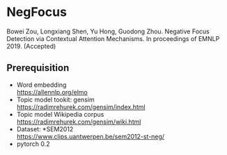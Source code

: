 # NegFocus
Bowei Zou, Longxiang Shen, Yu Hong, Guodong Zhou. Negative Focus Detection via Contextual Attention Mechanisms. In proceedings of EMNLP 2019. (Accepted)
## Prerequisition
* Word embedding <br>
  https://allennlp.org/elmo <br>
* Topic model tookit: gensim <br>
  https://radimrehurek.com/gensim/index.html <br>
* Topic model Wikipedia corpus <br>
  https://radimrehurek.com/gensim/wiki.html <br>
* Dataset: *SEM2012 <br>
  https://www.clips.uantwerpen.be/sem2012-st-neg/ <br>
* pytorch 0.2

